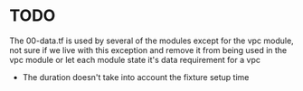# TODO

The 00-data.tf is used by several of the modules except for the vpc module, not sure if we live with this exception and remove it from being used in the vpc module or let each module state it's data requirement for a vpc

- The duration doesn't take into account the fixture setup time
